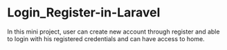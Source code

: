 # Login_Register-in-Laravel
In this mini project, user can create new account through register and able to login with his registered credentials and can have access to home.
